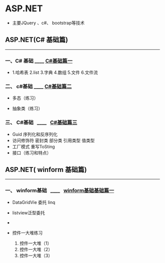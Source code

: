 # ASP.NET

 - 主要JQuery 、c#、 bootstrap等技术

## ASP.NET(C# 基础篇)
- - - - -

### 一、C# 基础   ____ [C#基础篇一](https://github.com/Sevenbaby1/ASP.NET/tree/master/ASP.NET%E5%9F%BA%E7%A1%80%E7%AF%87%E4%B8%80/MyProject1  "C#基础篇一链接" )

  * 1.哈希表 2.list 3.字典  4.数组 5.文件 6.文件流  

### 二、 c#基础   ____   [C#基础篇二](https://github.com/Sevenbaby1/ASP.NET/tree/master/ASP.NET%E5%9F%BA%E7%A1%80%E7%AF%87%E4%BA%8C/MyProject "C#基础篇二链接")


 
   - 多态（练习）
  
   - 抽象类（练习）

### 三、 C#基础   ____   [C#基础篇三](https://github.com/Sevenbaby1/ASP.NET/tree/master/ASP.NET%E5%9F%BA%E7%A1%80%E7%AF%87%E4%B8%89 "C#基础篇三链接")


   - Guid 序列化和反序列化
   - 访问修饰符 密封类  部分类 引用类型 值类型
   - 工厂模式 重写ToSting
   - 接口（练习和特点）

## ASP.NET( winform 基础篇)
- - - - -
   
### 一、 winform基础   ____   [winform基础基础篇一](https://github.com/Sevenbaby1/ASP.NET/tree/master/WinForm%E5%9F%BA%E7%A1%80%E7%AF%87%E4%B8%80 "winform基础篇链接")

   - DataGridVie 委托 linq
   - listview泛型委托
   - 
   - 控件一大堆练习

      1. 控件一大堆（1）
      2. 控件一大堆（2）
      3. 控件一大堆（3）




